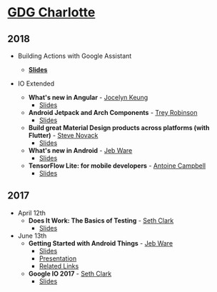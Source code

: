 [GDG Charlotte](https://www.meetup.com/gdg-charlotte/)
=============

## 2018
* Building Actions with Google Assistant
	* [**Slides**](https://docs.google.com/presentation/d/1n0qvBrkAfNYnEA7nEwvYL_aREEmlu66vACK30Sqe63A/edit?usp=sharing)

* IO Extended
	* **What's new in Angular** - [Jocelyn Keung](https://github.com/jhkeung)
		* [Slides](https://docs.google.com/presentation/d/1G8nRuc53nOKjsOvoStv18Revh0BeUWPgYU3iP0DDmQk/edit?usp=sharing)
	* **Android Jetpack and Arch Components** - [Trey Robinson](https://github.com/rdrobinson3)
		* [Slides](https://docs.google.com/presentation/d/1ODgW4BtHe2jBeAjg62mVKuK0gQhCQgsaENXVeoUYgYA/edit?usp=sharing)
	* **Build great Material Design products across platforms (with Flutter)**  - [Steve Novack](https://github.com/stevenovack)
		* [Slides](https://docs.google.com/presentation/d/1Vix_k4kl1m_t1TMoNTf2nrkB2wRciwh_XrXck9txaq8/edit?usp=sharing)
	* **What's new in Android** - [Jeb Ware](https://github.com/jebstuart)
		* [Slides](https://docs.google.com/presentation/d/1mNvFf5ibiAi5fo7W_pAzrJifcgRq88067iZOcX-_ZMQ/edit?usp=sharing)
	* **TensorFlow Lite: for mobile developers** - [Antoine Campbell](https://github.com/antoinecampbell)
		* [Slides](https://docs.google.com/presentation/d/18NGM_lsC0rKQidSidHo3xoUQE0JD0i2-YenQVX3NDV8/edit?usp=sharing)

## 2017

* April 12th
	* **Does It Work: The Basics of Testing** - [Seth Clark](https://github.com/setheclark)
		* [Slides](https://speakerdeck.com/setheclark/testing-basics)
* June 13th
	* **Getting Started with Android Things** - [Jeb Ware](https://github.com/jebstuart)
		* [Slides](https://docs.google.com/presentation/d/1VvgegWzco0fb85MEjh-tnzqvBz_Lkp0LCdJtSI4cnqA/pub?start=false&loop=false&delayms=3000)
		* [Presentation](https://youtu.be/9L7V9We44AE)
		* [Related Links](https://jebware.com/blog/?p=411)
	* **Google IO 2017** - [Seth Clark](https://github.com/setheclark)
		* [Slides](https://speakerdeck.com/setheclark/google-io-2017-review)
